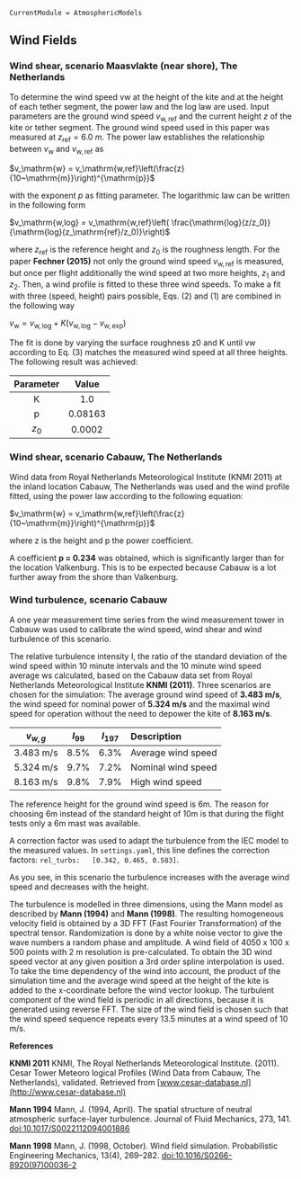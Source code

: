 ```@meta
CurrentModule = AtmosphericModels
```
## Wind Fields

### Wind shear, scenario Maasvlakte (near shore), The Netherlands
To determine the wind speed vw at the height of the kite and at
the height of each tether segment, the power law and the log
law are used. Input parameters are the ground wind speed
$v_\mathrm{w,ref}$ and the current height $z$ of the kite or tether segment. The
ground wind speed used in this paper was measured at $z_\mathrm{ref} = 6.0~m$.
The power law establishes the relationship between $v_\mathrm{w}$ and $v_\mathrm{w,ref}$ as

$v_\mathrm{w} = v_\mathrm{w,ref}\left(\frac{z}{10~\mathrm{m}}\right)^{\mathrm{p}}$

with the exponent $p$ as fitting parameter. The logarithmic law can be written in the following form

$v_\mathrm{w,log} = v_\mathrm{w,ref}\left( \frac{\mathrm{log}(z/z_0)}{\mathrm{log}(z_\mathrm{ref}/z_0)}\right)$

where $z_\mathrm{ref}$ is the reference height and $z_0$ is the roughness length. For
the paper **Fechner (2015)** not only the ground wind speed $v_\mathrm{w,ref}$ is measured, but
once per flight additionally the wind speed at two more heights, $z_1$
and $z_2$. Then, a wind profile is fitted to these three wind speeds. To
make a fit with three (speed, height) pairs possible, Eqs. (2) and (1)
are combined in the following way

$v_\mathrm{w} = v_\mathrm{w,log} + K (v_\mathrm{w,log} - v_\mathrm{w,exp})$

The fit is done by varying the surface roughness z0 and K until vw
according to Eq. (3) matches the measured wind speed at all three
heights. The following result was achieved:

| Parameter  | Value  |
|:---:|:------:|
| K   | 1.0    |
| p   | 0.08163| 
|$z_0$| 0.0002 |

### Wind shear, scenario Cabauw, The Netherlands
Wind data from Royal Netherlands Meteorological Institute (KNMI 2011) at the
inland location Cabauw, The Netherlands was used and the wind profile fitted, using
the power law according to the following equation:

$v_\mathrm{w} = v_\mathrm{w,ref}\left(\frac{z}{10~\mathrm{m}}\right)^{\mathrm{p}}$

where z is the height and p the power coefficient.

A coefficient **p = 0.234** was obtained, which is
significantly larger than for the location Valkenburg. This is to be expected because
Cabauw is a lot further away from the shore than Valkenburg.

### Wind turbulence, scenario Cabauw
A one year measurement time series from the wind measurement tower in Cabauw was used to calibrate
the wind speed, wind shear and wind turbulence of this scenario.

The relative turbulence intensity I, the ratio of the standard deviation of the wind speed
within 10 minute intervals and the 10 minute wind speed average ws calculated, based on
the Cabauw data set from Royal Netherlands Meteorological Institute **KNMI (2011)**.
Three scenarios are chosen for the simulation: The average ground wind speed of
**3.483 m/s**, the wind speed for nominal power of **5.324 m/s** and the maximal wind speed
for operation without the need to depower the kite of **8.163 m/s**.

| $v_{w,g}$  | $I_{99}$ |$I_{197}$| Description      |
|:----------:|:--------:|:-------:|:-----------------|
|  3.483 m/s  |    8.5%  | 6.3%    |Average wind speed|
|  5.324 m/s  |    9.7%  | 7.2%    |Nominal wind speed|
|  8.163 m/s  |    9.8%  | 7.9%    |High wind speed   |

The reference height for the ground wind speed is 6m. The reason for choosing 6m instead of the standard height of 10m is that during the flight tests only a 6m mast was available.

A correction factor was used to adapt the turbulence from the IEC model to the measured values.
In `settings.yaml`, this line defines the correction factors: `rel_turbs:   [0.342, 0.465, 0.583]`.

As you see, in this scenario the turbulence increases with the average wind speed and decreases
with the height.

The turbulence is modelled in three dimensions, using the Mann model as described
by **Mann (1994)** and **Mann (1998)**. The resulting homogeneous velocity field is obtained
by a 3D FFT (Fast Fourier Transformation) of the spectral tensor. Randomization is done by a white noise vector to give the wave numbers a random phase and amplitude.
A wind field of 4050 x 100 x 500 points with 2 m resolution is pre-calculated. To obtain the 3D wind speed vector at any given position a 3rd order spline interpolation is
used. To take the time dependency of the wind into account, the product of the simulation
time and the average wind speed at the height of the kite is added to the x-coordinate
before the wind vector lookup. The turbulent component of the wind field is periodic
in all directions, because it is generated using reverse FFT. The size of the wind field is
chosen such that the wind speed sequence repeats every 13.5 minutes at a wind speed of
10 m/s.

**References**

**KNMI 2011** KNMI, The Royal Netherlands Meteorological Institute. (2011). Cesar Tower Meteoro
logical Profiles (Wind Data from Cabauw, The Netherlands), validated. Retrieved
from [www.cesar-database.nl](http://www.cesar-database.nl)  

**Mann 1994** Mann, J. (1994, April). The spatial structure of neutral atmospheric surface-layer turbulence. Journal of Fluid Mechanics, 273, 141. [doi:10.1017/S0022112094001886](https://doi.org/10.1017/S0022112094001886)  

**Mann 1998** Mann, J. (1998, October). Wind field simulation. Probabilistic Engineering Mechanics, 13(4), 269–282. [doi:10.1016/S0266-8920(97)00036-2](https://doi.org/10.1016/S0266-8920(97)00036-2)

